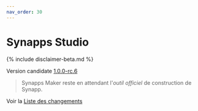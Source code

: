 ```yaml
---
nav_order: 30
---
```


# Synapps Studio

{% include disclaimer-beta.md %}

Version candidate [1.0.0-rc.6](https://github.com/witsa/synapps/releases/download/1.0.0-rc.6/synapps-studio-setup.zip)

> Synapps Maker reste en attendant l'*outil officiel* de construction de Synapp.

Voir la [Liste des changements](https://github.com/witsa/synapps/releases)
